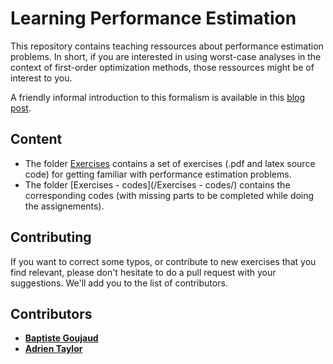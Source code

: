 # Learning Performance Estimation

This repository contains teaching ressources about performance estimation problems. In short, if you are interested in using worst-case analyses in the context of first-order optimization methods, those ressources might be of interest to you.

A friendly informal introduction to this formalism is available in this [blog post](https://francisbach.com/computer-aided-analyses/).

## Content

- The folder [Exercises](/Exercises/) contains a set of exercises (.pdf and latex source code) for getting familiar with performance estimation problems.
- The folder [Exercises - codes](/Exercises - codes/) contains the corresponding codes (with missing parts to be completed while doing the assignements).

## Contributing
If you want to correct some typos, or contribute to new exercises that you find relevant, please don't hesitate to do a pull request with your suggestions. We'll add you to the list of contributors.

## Contributors
- [**Baptiste Goujaud**](https://scholar.google.com/citations?user=93PAG2AAAAAJ&hl=en)
- [**Adrien Taylor**](https://adrientaylor.github.io/)
